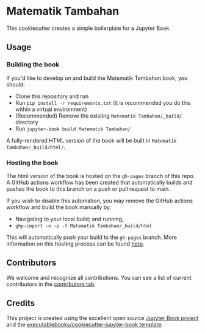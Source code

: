# Matematik Tambahan

This cookiecutter creates a simple boilerplate for a Jupyter Book.

## Usage

### Building the book

If you'd like to develop on and build the Matematik Tambahan book, you should:

- Clone this repository and run
- Run `pip install -r requirements.txt` (it is recommended you do this within a virtual environment)
- (Recommended) Remove the existing `Matematik Tambahan/_build/` directory
- Run `jupyter-book build Matematik Tambahan/`

A fully-rendered HTML version of the book will be built in `Matematik Tambahan/_build/html/`.

### Hosting the book

The html version of the book is hosted on the `gh-pages` branch of this repo. A GitHub actions workflow has been created that automatically builds and pushes the book to this branch on a push or pull request to main.

If you wish to disable this automation, you may remove the GitHub actions workflow and build the book manually by:

- Navigating to your local build; and running,
- `ghp-import -n -p -f Matematik Tambahan/_build/html`

This will automatically push your build to the `gh-pages` branch. More information on this hosting process can be found [here](https://jupyterbook.org/publish/gh-pages.html#manually-host-your-book-with-github-pages).

## Contributors

We welcome and recognize all contributions. You can see a list of current contributors in the [contributors tab](https://github.com/thaza-kun/math-tambahan/graphs/contributors).

## Credits

This project is created using the excellent open source [Jupyter Book project](https://jupyterbook.org/) and the [executablebooks/cookiecutter-jupyter-book template](https://github.com/executablebooks/cookiecutter-jupyter-book).
